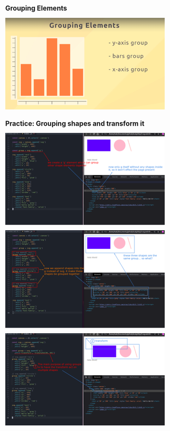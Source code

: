## **Grouping Elements**

![slide of grouping elements](./pic/01.png)  

## **Practice: Grouping shapes and transform it**

![append g](./pic/02.png) 

![append shapes into g instead of svg](./pic/03.png)

![transform multiple shapes at once](./pic/04.png) 


